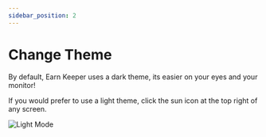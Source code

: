 ```yaml
---
sidebar_position: 2
---
```


# Change Theme

By default, Earn Keeper uses a dark theme, its easier on your eyes and your monitor! 

If you would prefer to use a light theme, click the sun icon at the top right of any screen.

![Light Mode](/img/user-guide/light-mode.png)

